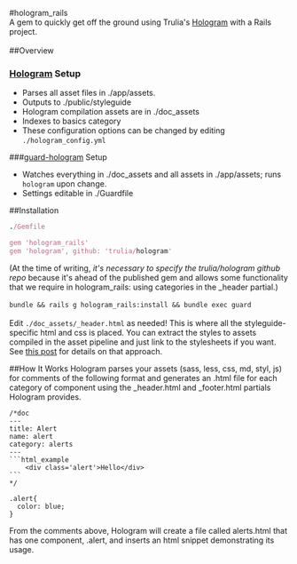 #hologram_rails
<br>A gem to quickly get off the ground using Trulia's [Hologram](https://github.com/trulia/hologram) with a Rails project.  
<br>
##Overview

### [Hologram](https://github.com/trulia/hologram) Setup  
+ Parses all asset files in ./app/assets.
+ Outputs to ./public/styleguide
+ Hologram compilation assets are in ./doc_assets
+ Indexes to basics category
+ These configuration options can be changed by editing `./hologram_config.yml`

###[guard-hologram](https://github.com/kmayer/guard-hologram) Setup
+ Watches everything in ./doc_assets and all assets in ./app/assets; runs `hologram` upon change.
+ Settings editable in ./Guardfile

##Installation
```ruby
./Gemfile  

gem 'hologram_rails'
gem 'hologram', github: 'trulia/hologram'
```
(At the time of writing, *it's necessary to specify the trulia/hologram github repo* because it's ahead of the published gem and allows some functionality that we require in hologram_rails: using categories in the _header partial.)  
<br>
`bundle && rails g hologram_rails:install && bundle exec guard`  
<br>
Edit `./doc_assets/_header.html` as needed! This is where all the styleguide-specific html and css is placed. You can extract the styles to assets compiled in the asset pipeline and just link to the stylesheets if you want. See [this post](http://pivotallabs.com/using-hologram-rails-auto-generate-styleguides/) for details on that approach.  


##How It Works
Hologram parses your assets (sass, less, css, md, styl, js) for comments of the following format and generates an .html file for each category of component using the _header.html and _footer.html partials Hologram provides.

    /*doc
    ---
    title: Alert
    name: alert
    category: alerts
    ---
    ```html_example
        <div class='alert'>Hello</div>
    ```
    */
    
    .alert{
      color: blue;
    }

From the comments above, Hologram will create a file called alerts.html that has one component, .alert, and inserts an html snippet demonstrating its usage.